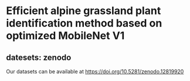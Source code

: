 # Efficient alpine grassland plant identification method based on optimized MobileNet V1

## datesets: zenodo
Our datasets can be available at https://doi.org/10.5281/zenodo.12819920
